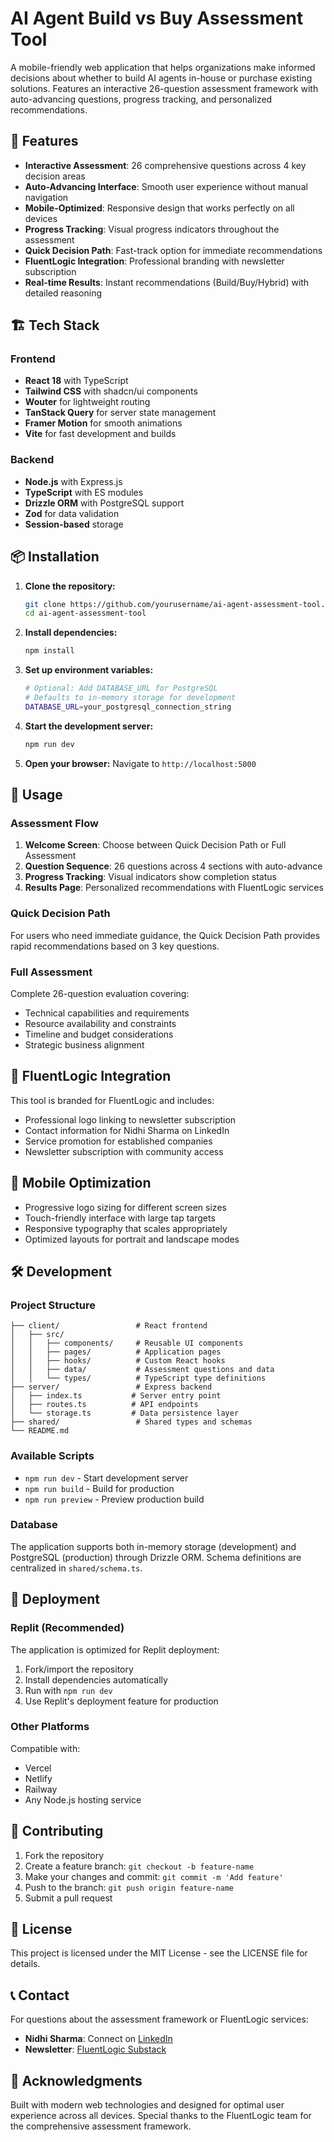 # AI Agent Build vs Buy Assessment Tool

A mobile-friendly web application that helps organizations make informed decisions about whether to build AI agents in-house or purchase existing solutions. Features an interactive 26-question assessment framework with auto-advancing questions, progress tracking, and personalized recommendations.

## 🚀 Features

- **Interactive Assessment**: 26 comprehensive questions across 4 key decision areas
- **Auto-Advancing Interface**: Smooth user experience without manual navigation
- **Mobile-Optimized**: Responsive design that works perfectly on all devices
- **Progress Tracking**: Visual progress indicators throughout the assessment
- **Quick Decision Path**: Fast-track option for immediate recommendations
- **FluentLogic Integration**: Professional branding with newsletter subscription
- **Real-time Results**: Instant recommendations (Build/Buy/Hybrid) with detailed reasoning

## 🏗️ Tech Stack

### Frontend
- **React 18** with TypeScript
- **Tailwind CSS** with shadcn/ui components
- **Wouter** for lightweight routing
- **TanStack Query** for server state management
- **Framer Motion** for smooth animations
- **Vite** for fast development and builds

### Backend
- **Node.js** with Express.js
- **TypeScript** with ES modules
- **Drizzle ORM** with PostgreSQL support
- **Zod** for data validation
- **Session-based** storage

## 📦 Installation

1. **Clone the repository:**
   ```bash
   git clone https://github.com/yourusername/ai-agent-assessment-tool.git
   cd ai-agent-assessment-tool
   ```

2. **Install dependencies:**
   ```bash
   npm install
   ```

3. **Set up environment variables:**
   ```bash
   # Optional: Add DATABASE_URL for PostgreSQL
   # Defaults to in-memory storage for development
   DATABASE_URL=your_postgresql_connection_string
   ```

4. **Start the development server:**
   ```bash
   npm run dev
   ```

5. **Open your browser:**
   Navigate to `http://localhost:5000`

## 🎯 Usage

### Assessment Flow
1. **Welcome Screen**: Choose between Quick Decision Path or Full Assessment
2. **Question Sequence**: 26 questions across 4 sections with auto-advance
3. **Progress Tracking**: Visual indicators show completion status
4. **Results Page**: Personalized recommendations with FluentLogic services

### Quick Decision Path
For users who need immediate guidance, the Quick Decision Path provides rapid recommendations based on 3 key questions.

### Full Assessment
Complete 26-question evaluation covering:
- Technical capabilities and requirements
- Resource availability and constraints
- Timeline and budget considerations
- Strategic business alignment

## 🏢 FluentLogic Integration

This tool is branded for FluentLogic and includes:
- Professional logo linking to newsletter subscription
- Contact information for Nidhi Sharma on LinkedIn
- Service promotion for established companies
- Newsletter subscription with community access

## 📱 Mobile Optimization

- Progressive logo sizing for different screen sizes
- Touch-friendly interface with large tap targets
- Responsive typography that scales appropriately
- Optimized layouts for portrait and landscape modes

## 🛠️ Development

### Project Structure
```
├── client/                 # React frontend
│   ├── src/
│   │   ├── components/     # Reusable UI components
│   │   ├── pages/          # Application pages
│   │   ├── hooks/          # Custom React hooks
│   │   ├── data/           # Assessment questions and data
│   │   └── types/          # TypeScript type definitions
├── server/                 # Express backend
│   ├── index.ts           # Server entry point
│   ├── routes.ts          # API endpoints
│   └── storage.ts         # Data persistence layer
├── shared/                 # Shared types and schemas
└── README.md
```

### Available Scripts
- `npm run dev` - Start development server
- `npm run build` - Build for production
- `npm run preview` - Preview production build

### Database
The application supports both in-memory storage (development) and PostgreSQL (production) through Drizzle ORM. Schema definitions are centralized in `shared/schema.ts`.

## 🚀 Deployment

### Replit (Recommended)
The application is optimized for Replit deployment:
1. Fork/import the repository
2. Install dependencies automatically
3. Run with `npm run dev`
4. Use Replit's deployment feature for production

### Other Platforms
Compatible with:
- Vercel
- Netlify
- Railway
- Any Node.js hosting service

## 🤝 Contributing

1. Fork the repository
2. Create a feature branch: `git checkout -b feature-name`
3. Make your changes and commit: `git commit -m 'Add feature'`
4. Push to the branch: `git push origin feature-name`
5. Submit a pull request

## 📄 License

This project is licensed under the MIT License - see the LICENSE file for details.

## 📞 Contact

For questions about the assessment framework or FluentLogic services:
- **Nidhi Sharma**: Connect on [LinkedIn](https://www.linkedin.com/in/nidhionlinkedin/)
- **Newsletter**: [FluentLogic Substack](https://getfluentlogic.substack.com/)

## 🙏 Acknowledgments

Built with modern web technologies and designed for optimal user experience across all devices. Special thanks to the FluentLogic team for the comprehensive assessment framework.

